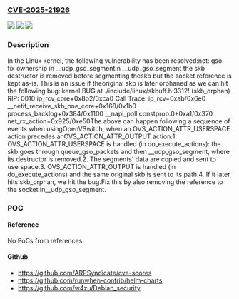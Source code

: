 ### [CVE-2025-21926](https://cve.mitre.org/cgi-bin/cvename.cgi?name=CVE-2025-21926)
![](https://img.shields.io/static/v1?label=Product&message=Linux&color=blue)
![](https://img.shields.io/static/v1?label=Version&message=ad405857b174ed31a97982bb129c320d03321cf5%3C%209f28205ddb76e86cac418332e952241d85fed0dc%20&color=brighgreen)
![](https://img.shields.io/static/v1?label=Vulnerability&message=n%2Fa&color=brighgreen)

### Description

In the Linux kernel, the following vulnerability has been resolved:net: gso: fix ownership in __udp_gso_segmentIn __udp_gso_segment the skb destructor is removed before segmenting theskb but the socket reference is kept as-is. This is an issue if theoriginal skb is later orphaned as we can hit the following bug:  kernel BUG at ./include/linux/skbuff.h:3312!  (skb_orphan)  RIP: 0010:ip_rcv_core+0x8b2/0xca0  Call Trace:   ip_rcv+0xab/0x6e0   __netif_receive_skb_one_core+0x168/0x1b0   process_backlog+0x384/0x1100   __napi_poll.constprop.0+0xa1/0x370   net_rx_action+0x925/0xe50The above can happen following a sequence of events when usingOpenVSwitch, when an OVS_ACTION_ATTR_USERSPACE action precedes anOVS_ACTION_ATTR_OUTPUT action:1. OVS_ACTION_ATTR_USERSPACE is handled (in do_execute_actions): the skb   goes through queue_gso_packets and then __udp_gso_segment, where its   destructor is removed.2. The segments' data are copied and sent to userspace.3. OVS_ACTION_ATTR_OUTPUT is handled (in do_execute_actions) and the   same original skb is sent to its path.4. If it later hits skb_orphan, we hit the bug.Fix this by also removing the reference to the socket in__udp_gso_segment.

### POC

#### Reference
No PoCs from references.

#### Github
- https://github.com/ARPSyndicate/cve-scores
- https://github.com/runwhen-contrib/helm-charts
- https://github.com/w4zu/Debian_security

